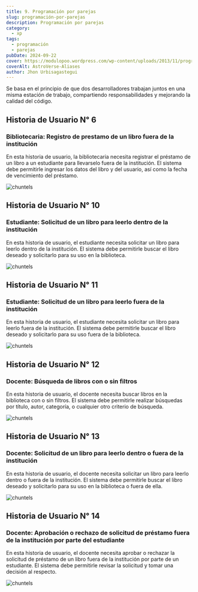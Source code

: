 ```yaml
---
title: 9. Programación por parejas
slug: programación-por-parejas
description: Programación por parejas
category:
  - xp
tags:
  - programación
  - parejas
pubDate: 2024-09-22
cover: https://modulopoo.wordpress.com/wp-content/uploads/2013/11/programacion.jpg
coverAlt: AstroVerse-Aliases
author: Jhon Urbisagastegui
---
```


Se basa en el principio de que dos desarrolladores trabajan juntos en una misma estación de trabajo, compartiendo responsabilidades y mejorando la calidad del código.

## Historia de Usuario N° 6

### Bibliotecaria: Registro de prestamo de un libro fuera de la institución

En esta historia de usuario, la bibliotecaria necesita registrar el préstamo de un libro a un estudiante para llevarselo fuera de la institución. El sistema debe permitirle ingresar los datos del libro y del usuario, así como la fecha de vencimiento del préstamo.

![chuntels](/images/9-n6.png)

## Historia de Usuario N° 10

### Estudiante: Solicitud de un libro para leerlo dentro de la institución

En esta historia de usuario, el estudiante necesita solicitar un libro para leerlo dentro de la institución. El sistema debe permitirle buscar el libro deseado y solicitarlo para su uso en la biblioteca.

![chuntels](/images/9-n10.png)

## Historia de Usuario N° 11

### Estudiante: Solicitud de un libro para leerlo fuera de la institución

En esta historia de usuario, el estudiante necesita solicitar un libro para leerlo fuera de la institución. El sistema debe permitirle buscar el libro deseado y solicitarlo para su uso fuera de la biblioteca.

![chuntels](/images/9-n11.png)

## Historia de Usuario N° 12

### Docente: Búsqueda de libros con o sin filtros

En esta historia de usuario, el docente necesita buscar libros en la biblioteca con o sin filtros. El sistema debe permitirle realizar búsquedas por título, autor, categoría, o cualquier otro criterio de búsqueda.

![chuntels](/images/9-n12.png)

## Historia de Usuario N° 13

### Docente: Solicitud de un libro para leerlo dentro o fuera de la institución

En esta historia de usuario, el docente necesita solicitar un libro para leerlo dentro o fuera de la institución. El sistema debe permitirle buscar el libro deseado y solicitarlo para su uso en la biblioteca o fuera de ella.

![chuntels](/images/9-n13.png)

## Historia de Usuario N° 14

### Docente: Aprobación o rechazo de solicitud de préstamo fuera de la institución por parte del estudiante

En esta historia de usuario, el docente necesita aprobar o rechazar la solicitud de préstamo de un libro fuera de la institución por parte de un estudiante. El sistema debe permitirle revisar la solicitud y tomar una decisión al respecto.

![chuntels](/images/9-n14.png)